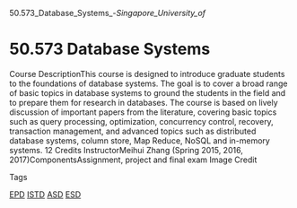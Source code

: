 50.573_Database_Systems_-_Singapore_University_of_



50.573 Database Systems
=======================

Course DescriptionThis course is designed to introduce graduate students to the foundations of database systems. The goal is to cover a broad range of basic topics in database systems to ground the students in the field and to prepare them for research in databases. The course is based on lively discussion of important papers from the literature, covering basic topics such as query processing, optimization, concurrency control, recovery, transaction management, and advanced topics such as distributed database systems, column store, Map Reduce, NoSQL and in-memory systems. 12 Credits InstructorMeihui Zhang (Spring 2015, 2016, 2017)ComponentsAssignment, project and final exam Image Credit

Tags

[EPD](/education/undergraduate/courses/?pillar-cluster=44)
[ISTD](/education/undergraduate/courses/?pillar-cluster=11)
[ASD](/education/undergraduate/courses/?pillar-cluster=1167)
[ESD](/education/undergraduate/courses/?pillar-cluster=99)


